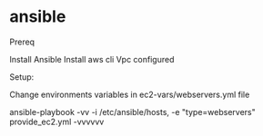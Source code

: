 # ansible

Prereq

Install Ansible
Install aws cli
Vpc configured

Setup:

Change environments variables in ec2-vars/webservers.yml file 

ansible-playbook -vv -i /etc/ansible/hosts, -e "type=webservers" provide_ec2.yml  -vvvvvv
